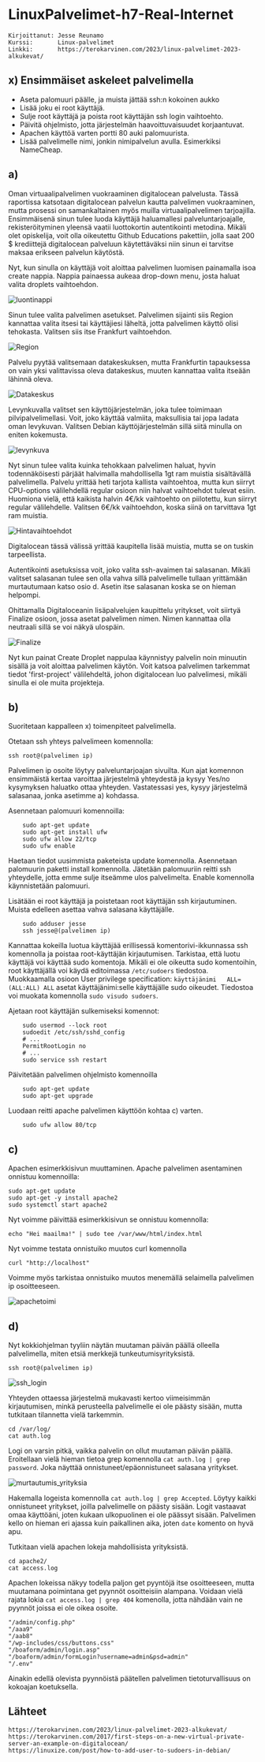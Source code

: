 # LinuxPalvelimet-h7-Real-Internet
    Kirjoittanut: Jesse Reunamo
    Kurssi:       Linux-palvelimet
    Linkki:       https://terokarvinen.com/2023/linux-palvelimet-2023-alkukevat/

## x) Ensimmäiset askeleet palvelimella
 - Aseta palomuuri päälle, ja muista jättää ssh:n kokoinen aukko
 - Lisää joku ei root käyttäjä.
 - Sulje root käyttäjä ja poista root käyttäjän ssh login vaihtoehto.
 - Päivitä ohjelmisto, jotta järjestelmän haavoittuvaisuudet korjaantuvat.
 - Apachen käyttöä varten portti 80 auki palomuurista.
 - Lisää palvelimelle nimi, jonkin nimipalvelun avulla. Esimerkiksi NameCheap.
## a)
Oman virtuaalipalvelimen vuokraaminen digitalocean palvelusta. 
Tässä raportissa katsotaan digitalocean palvelun kautta palvelimen vuokraaminen, mutta prosessi on samankaltainen myös muilla virtuaalipalvelimen tarjoajilla. Ensimmäisenä sinun tulee luoda käyttäjä haluamallesi palveluntarjoajalle, rekisteröityminen yleensä vaatii luottokortin autentikointi metodina. Mikäli olet opiskelija, voit olla oikeutettu Github Educations pakettiin, jolla saat 200 $ krediittejä digitalocean palveluun käytettäväksi niin sinun ei tarvitse maksaa erikseen palvelun käytöstä.

Nyt, kun sinulla on käyttäjä voit aloittaa palvelimen luomisen painamalla isoa create nappia. Nappia painaessa aukeaa drop-down menu, josta haluat valita droplets vaihtoehdon.

![luontinappi](https://user-images.githubusercontent.com/112503770/217781334-cc176052-c883-4000-a6ec-e59c8729324d.jpg)

Sinun tulee valita palvelimen asetukset. Palvelimen sijainti siis Region kannattaa valita itsesi tai käyttäjiesi läheltä, jotta palvelimen käyttö olisi tehokasta. Valitsen siis itse Frankfurt vaihtoehdon.

![Region](https://user-images.githubusercontent.com/112503770/217782391-44a27e5d-92ee-4588-a657-5a2c0f8cff39.jpg)

Palvelu pyytää valitsemaan datakeskuksen, mutta Frankfurtin tapauksessa on vain yksi valittavissa oleva datakeskus, muuten kannattaa valita itseään lähinnä oleva.

![Datakeskus](https://user-images.githubusercontent.com/112503770/217782809-c89d065a-7336-4594-ad92-3cca53308ac4.jpg)

Levynkuvalla valitset sen käyttöjärjestelmän, joka tulee toimimaan pilvipalvelimellasi. Voit, joko käyttää valmiita, maksullisia tai jopa ladata oman levykuvan. Valitsen Debian käyttöjärjestelmän sillä siitä minulla on eniten kokemusta.

![levynkuva](https://user-images.githubusercontent.com/112503770/217783582-a3710291-6266-47b2-a97d-64983271a165.jpg)

Nyt sinun tulee valita kuinka tehokkaan palvelimen haluat, hyvin todennäköisesti pärjäät halvimalla mahdollisella 1gt ram muistia sisältävällä palvelimella. Palvelu yrittää heti tarjota kallista vaihtoehtoa, mutta kun siirryt CPU-options välilehdellä regular osioon niin halvat vaihtoehdot tulevat esiin. Huomiona vielä, että kaikista halvin 4€/kk vaihtoehto on piilotettu, kun siirryt regular välilehdelle. Valitsen 6€/kk vaihtoehdon, koska siinä on tarvittava 1gt ram muistia.

![Hintavaihtoehdot](https://user-images.githubusercontent.com/112503770/217784745-02ecd22e-cf32-430c-97b0-42617735df35.jpg)

Digitalocean tässä välissä yrittää kaupitella lisää muistia, mutta se on tuskin tarpeellista.

Autentikointi asetuksissa voit, joko valita ssh-avaimen tai salasanan. Mikäli valitset salasanan tulee sen olla vahva sillä palvelimelle tullaan yrittämään murtautumaan katso osio d. Asetin itse salasanan koska se on hieman helpompi.

Ohittamalla Digitaloceanin lisäpalvelujen kaupittelu yritykset, voit siirtyä Finalize osioon, jossa asetat palvelimen nimen. Nimen kannattaa olla neutraali sillä se voi näkyä ulospäin. 

![Finalize](https://user-images.githubusercontent.com/112503770/217787723-035c428b-eee1-41d0-a05e-d954a41aa0bf.jpg)

Nyt kun painat Create Droplet nappulaa käynnistyy palvelin noin minuutin sisällä ja voit aloittaa palvelimen käytön. Voit katsoa palvelimen tarkemmat tiedot 'first-project' välilehdeltä, johon digitalocean luo palvelimesi, mikäli sinulla ei ole muita projekteja.
## b)
Suoritetaan kappalleen x) toimenpiteet palvelimella.

Otetaan ssh yhteys palvelimeen komennolla:
    
    ssh root@(palvelimen ip)

Palvelimen ip osoite löytyy palveluntarjoajan sivuilta. Kun ajat komennon ensimmäistä kertaa varoittaa järjestelmä yhteydestä ja kysyy Yes/no kysymyksen haluatko ottaa yhteyden. Vastatessasi yes, kysyy järjestelmä salasanaa, jonka asetimme a) kohdassa.

 Asennetaan palomuuri komennoilla:
 
        sudo apt-get update
        sudo apt-get install ufw
        sudo ufw allow 22/tcp
        sudo ufw enable
        
Haetaan tiedot uusimmista paketeista update komennolla. Asennetaan palomuurin paketti install komennolla. Jätetään palomuuriin reitti ssh yhteydelle, jotta emme sulje itseämme ulos palvelimelta. Enable komennolla käynnistetään palomuuri.

Lisätään ei root käyttäjä ja poistetaan root käyttäjän ssh kirjautuminen. Muista edelleen asettaa vahva salasana käyttäjälle.

        sudo adduser jesse
        ssh jesse@(palvelimen ip)

Kannattaa kokeilla luotua käyttäjää erillisessä komentorivi-ikkunnassa ssh komennolla ja poistaa root-käyttäjän kirjautumisen. Tarkistaa, että luotu käyttäjä voi käyttää sudo komentoja. Mikäli ei ole oikeutta sudo komentoihin, root käyttäjällä voi käydä editoimassa `/etc/sudoers` tiedostoa. Muokkaamalla osioon User privilege specification: `käyttäjänimi   ALL=(ALL:ALL) ALL` asetat käyttäjänimi:selle käyttäjälle sudo oikeudet. Tiedostoa voi muokata komennolla `sudo visudo sudoers`.

Ajetaan root käyttäjän sulkemiseksi komennot:

        sudo usermod --lock root
        sudoedit /etc/ssh/sshd_config
        # ...
        PermitRootLogin no
        # ...
        sudo service ssh restart
        
Päivitetään palvelimen ohjelmisto komennoilla 

        sudo apt-get update
        sudo apt-get upgrade
        
Luodaan reitti apache palvelimen käyttöön kohtaa c) varten.

        sudo ufw allow 80/tcp
        
## c)
Apachen esimerkkisivun muuttaminen. Apache palvelimen asentaminen onnistuu komennoilla:

    sudo apt-get update
    sudo apt-get -y install apache2
    sudo systemctl start apache2
    
Nyt voimme päivittää esimerkkisivun se onnistuu komennolla:

    echo "Hei maailma!" | sudo tee /var/www/html/index.html

Nyt voimme testata onnistuiko muutos curl komennolla

    curl "http://localhost"
    
Voimme myös tarkistaa onnistuiko muutos menemällä selaimella palvelimen ip osoitteeseen. 

![apachetoimi](https://user-images.githubusercontent.com/112503770/217799309-b64103a4-de3a-4fa7-a66c-7bd3c882c9b3.jpg)

## d)
Nyt kokkiohjelman tyyliin näytän muutaman päivän päällä olleella palvelimella, miten etsiä merkkejä tunkeutumisyrityksistä.

    ssh root@(palvelimen ip)
    
![ssh_login](https://user-images.githubusercontent.com/112503770/217801168-b85cf43a-7e0e-4e5e-8f3e-214be5dcb1fb.png)

Yhteyden ottaessa järjestelmä mukavasti kertoo viimeisimmän kirjautumisen, minkä perusteella palvelimelle ei ole päästy sisään, mutta tutkitaan tilannetta vielä tarkemmin.

    cd /var/log/
    cat auth.log
    
Logi on varsin pitkä, vaikka palvelin on ollut muutaman päivän päällä. Eroitellaan vielä hieman tietoa grep komennolla `cat auth.log | grep password`. Joka näyttää onnistuneet/epäonnistuneet salasana yritykset.

![murtautumis_yrityksia](https://user-images.githubusercontent.com/112503770/217799813-d81bc46e-209e-4b0a-891a-18491cfd16f0.png)


Hakemalla logeista komennolla `cat auth.log | grep Accepted`. Löytyy kaikki onnistuneet yritykset, joilla palvelimelle on päästy sisään. Logit vastaavat omaa käyttöäni, joten kukaan ulkopuolinen ei ole päässyt sisään. Palvelimen kello on hieman eri ajassa kuin paikallinen aika, joten `date` komento on hyvä apu.

Tutkitaan vielä apachen lokeja mahdollisista yrityksistä.

    cd apache2/
    cat access.log
    
Apachen lokeissa näkyy todella paljon get pyyntöjä itse osoitteeseen, mutta muutamana poimintana get pyynnöt osoitteisiin alampana. Voidaan vielä rajata lokia `cat access.log | grep 404` komenolla, jotta nähdään vain ne pyynnöt joissa ei ole oikea osoite. 

    "/admin/config.php"
    "/aaa9"
    "/aab8"
    "/wp-includes/css/buttons.css"
    "/boaform/admin/login.asp" 
    "/boaform/admin/formLogin?username=admin&psd=admin"
    "/.env"

Ainakin edellä olevista pyynnöistä päätellen palvelimen tietoturvallisuus on kokoajan koetuksella. 
## Lähteet

    https://terokarvinen.com/2023/linux-palvelimet-2023-alkukevat/
    https://terokarvinen.com/2017/first-steps-on-a-new-virtual-private-server-an-example-on-digitalocean/
    https://linuxize.com/post/how-to-add-user-to-sudoers-in-debian/
    
